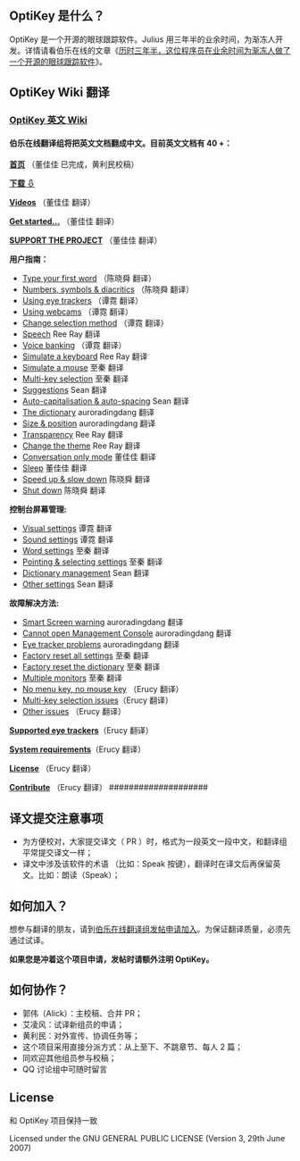 ## OptiKey 是什么？

OptiKey 是一个开源的眼球跟踪软件。Julius 用三年半的业余时间，为渐冻人开发。详情请看伯乐在线的文章《[历时三年半，这位程序员在业余时间为渐冻人做了一个开源的眼球跟踪软件](http://blog.jobbole.com/88485/)》。

## OptiKey Wiki 翻译
### [OptiKey 英文 Wiki](https://github.com/JuliusSweetland/OptiKey/wiki)

#### 伯乐在线翻译组将把英文文档翻成中文。目前英文文档有 40 +：
**[首页](https://github.com/jobbole/OptiKeyWiki-ZH/blob/master/%E9%A6%96%E9%A1%B5.md)** （董佳佳 已完成，黄利民校稿）

**[下载 ⇩](https://github.com/JuliusSweetland/OptiKey/releases/download/v2.0.7/OptiKeySetup-2.0.7.exe)**

**[Videos](https://github.com/JuliusSweetland/OptiKey/wiki/Videos)** （董佳佳 翻译）

**[Get started...](https://github.com/JuliusSweetland/OptiKey/wiki/Get-Started)** （董佳佳 翻译）

**[SUPPORT THE PROJECT](https://github.com/JuliusSweetland/OptiKey/wiki/Support-the-project)** （董佳佳 翻译）

**用户指南：**

*   [Type your first word](https://github.com/JuliusSweetland/OptiKey/wiki/Type-your-first-word) （陈晓舜 翻译）
*   [Numbers, symbols &amp; diacritics](https://github.com/JuliusSweetland/OptiKey/wiki/Numbers,-symbols-and-diacritics) （陈晓舜 翻译）
*   [Using eye trackers](https://github.com/JuliusSweetland/OptiKey/wiki/Using-eye-trackers) （谭霓 翻译）
*   [Using webcams](https://github.com/JuliusSweetland/OptiKey/wiki/Using-webcams) （谭霓 翻译）
*   [Change selection method](https://github.com/JuliusSweetland/OptiKey/wiki/Change-selection-method) （谭霓 翻译）
*   [Speech](https://github.com/JuliusSweetland/OptiKey/wiki/Speech) Ree Ray  翻译
*   [Voice banking](https://github.com/JuliusSweetland/OptiKey/wiki/Voice-banking) （谭霓 翻译）
*   [Simulate a keyboard](https://github.com/JuliusSweetland/OptiKey/wiki/Simulate-a-keyboard) Ree Ray 翻译
*   [Simulate a mouse](https://github.com/JuliusSweetland/OptiKey/wiki/Simulate-a-mouse) 至秦 翻译
*   [Multi-key selection](https://github.com/JuliusSweetland/OptiKey/wiki/Multi-key-selection) 至秦 翻译
*   [Suggestions](https://github.com/JuliusSweetland/OptiKey/wiki/Suggestions)  Sean 翻译
*   [Auto-capitalisation &amp; auto-spacing](https://github.com/JuliusSweetland/OptiKey/wiki/Auto-capitalisation-&amp;-auto-spacing)  Sean 翻译
*   [The dictionary](https://github.com/JuliusSweetland/OptiKey/wiki/The-dictionary) auroradingdang 翻译
*   [Size &amp; position](https://github.com/JuliusSweetland/OptiKey/wiki/Size-&amp;-position) auroradingdang 翻译
*   [Transparency](https://github.com/JuliusSweetland/OptiKey/wiki/Transparency) Ree Ray 翻译
*   [Change the theme](https://github.com/JuliusSweetland/OptiKey/wiki/Change-the-theme) Ree Ray 翻译
*   [Conversation only mode](https://github.com/JuliusSweetland/OptiKey/wiki/Conversation-only-mode) 董佳佳 翻译
*   [Sleep](https://github.com/JuliusSweetland/OptiKey/wiki/Sleep) 董佳佳 翻译
*   [Speed up &amp; slow down](https://github.com/JuliusSweetland/OptiKey/wiki/Speed-up-&amp;-slow-down) 陈晓舜 翻译
*   [Shut down](https://github.com/JuliusSweetland/OptiKey/wiki/Shut-down) 陈晓舜 翻译

**控制台屏幕管理:**

*   [Visual settings](https://github.com/JuliusSweetland/OptiKey/wiki/Visual-settings) 谭霓 翻译
*   [Sound settings](https://github.com/JuliusSweetland/OptiKey/wiki/Sound-settings) 谭霓 翻译
*   [Word settings](https://github.com/JuliusSweetland/OptiKey/wiki/Word-settings) 至秦 翻译
*   [Pointing &amp; selecting settings](https://github.com/JuliusSweetland/OptiKey/wiki/Pointing-&amp;-selecting-settings) 至秦 翻译
*   [Dictionary management](https://github.com/JuliusSweetland/OptiKey/wiki/Dictionary-management) Sean 翻译
*   [Other settings](https://github.com/JuliusSweetland/OptiKey/wiki/Other-settings) Sean 翻译

**故障解决方法:**

*   [Smart Screen warning](https://github.com/JuliusSweetland/OptiKey/wiki/Smart-Screen-warning) auroradingdang 翻译
*   [Cannot open Management Console](https://github.com/JuliusSweetland/OptiKey/wiki/Cannot-open-Management-Console) auroradingdang 翻译
*   [Eye tracker problems](https://github.com/JuliusSweetland/OptiKey/wiki/Eye-tracker-problems) auroradingdang 翻译
*   [Factory reset all settings](https://github.com/JuliusSweetland/OptiKey/wiki/Factory-reset-all-settings) 至秦 翻译
*   [Factory reset the dictionary](https://github.com/JuliusSweetland/OptiKey/wiki/Factory-reset-the-dictionary) 至秦 翻译
*   [Multiple monitors](https://github.com/JuliusSweetland/OptiKey/wiki/Multiple-monitors) 至秦 翻译
*   [No menu key, no mouse key](https://github.com/JuliusSweetland/OptiKey/wiki/No-Menu-key,-no-mouse-key) （Erucy 翻译）
*   [Multi-key selection issues](https://github.com/JuliusSweetland/OptiKey/wiki/Multi-key-selection-issues)（Erucy 翻译）
*   [Other issues](https://github.com/JuliusSweetland/OptiKey/wiki/Other-issues) （Erucy 翻译）

**[Supported eye trackers](https://github.com/JuliusSweetland/OptiKey/wiki/Supported-eye-trackers)**（Erucy 翻译）

**[System requirements](https://github.com/JuliusSweetland/OptiKey/wiki/System-requirements)**（Erucy 翻译）

**[License](https://github.com/JuliusSweetland/OptiKey/wiki/License)** （Erucy 翻译）

**[Contribute](https://github.com/JuliusSweetland/OptiKey/wiki/Contribute)** （Erucy 翻译）
####################

## 译文提交注意事项
* 为方便校对，大家提交译文（ PR ）时，格式为一段英文一段中文，和翻译组平常提交译文一样；
* 译文中涉及该软件的术语 （比如：Speak 按键），翻译时在译文后再保留英文。比如：朗读（Speak）；

## 如何加入？
想参与翻译的朋友，请到[伯乐在线翻译组发帖申请加入](http://group.jobbole.com/category/feedback/trans-team/)。为保证翻译质量，必须先通过试译。

**如果您是冲着这个项目申请，发帖时请额外注明 OptiKey。**

## 如何协作？
+ 郭伟（Alick）：主校稿、合并 PR；
+ 艾凌风：试译新组员的申请；
+ 黄利民：对外宣传、协调任务等；
+ 这个项目采用直接分派方式：从上至下、不跳章节、每人 2 篇；
+ 同欢迎其他组员参与校稿；
+ QQ 讨论组中可随时留言

## License
和 OptiKey 项目保持一致

Licensed under the GNU GENERAL PUBLIC LICENSE (Version 3, 29th June 2007)
